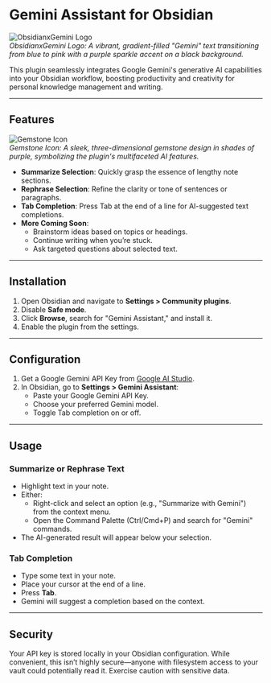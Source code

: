 # Gemini Assistant for Obsidian

![ObsidianxGemini Logo](./assets/obsidianxgemini-logo-text.png)  
*ObsidianxGemini Logo: A vibrant, gradient-filled "Gemini" text transitioning from blue to pink with a purple sparkle accent on a black background.*

This plugin seamlessly integrates Google Gemini's generative AI capabilities into your Obsidian workflow, boosting productivity and creativity for personal knowledge management and writing.

---

## Features

![Gemstone Icon](./assets/obsidianxgemini-gemstone-icon.png)  
*Gemstone Icon: A sleek, three-dimensional gemstone design in shades of purple, symbolizing the plugin's multifaceted AI features.*

- **Summarize Selection**: Quickly grasp the essence of lengthy note sections.
- **Rephrase Selection**: Refine the clarity or tone of sentences or paragraphs.
- **Tab Completion**: Press Tab at the end of a line for AI-suggested text completions.
- **More Coming Soon**:
  - Brainstorm ideas based on topics or headings.
  - Continue writing when you’re stuck.
  - Ask targeted questions about selected text.

---

## Installation

1. Open Obsidian and navigate to **Settings > Community plugins**.
2. Disable **Safe mode**.
3. Click **Browse**, search for "Gemini Assistant," and install it.
4. Enable the plugin from the settings.

---

## Configuration

1. Get a Google Gemini API Key from [Google AI Studio](https://aistudio.google.com/).
2. In Obsidian, go to **Settings > Gemini Assistant**:
   - Paste your Google Gemini API Key.
   - Choose your preferred Gemini model.
   - Toggle Tab completion on or off.

---

## Usage

### Summarize or Rephrase Text
- Highlight text in your note.
- Either:
  - Right-click and select an option (e.g., "Summarize with Gemini") from the context menu.
  - Open the Command Palette (Ctrl/Cmd+P) and search for "Gemini" commands.
- The AI-generated result will appear below your selection.

### Tab Completion
- Type some text in your note.
- Place your cursor at the end of a line.
- Press **Tab**.
- Gemini will suggest a completion based on the context.

---

## Security

Your API key is stored locally in your Obsidian configuration. While convenient, this isn’t highly secure—anyone with filesystem access to your vault could potentially read it. Exercise caution with sensitive data.
